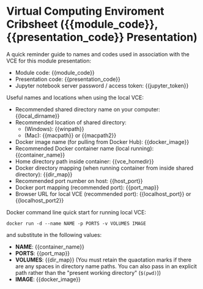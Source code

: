 # Virtual Computing Enviroment Cribsheet ({{module_code}}, {{presentation_code}} Presentation)

A quick reminder guide to names and codes used in association with the VCE for this module presentation:

- Module code: {{module_code}}
- Presentation code: {{presentation_code}}
- Jupyter notebook server password / access token: {{jupyter_token}}

Useful names and locations when using the local VCE:

- Recommended shared directory name on your computer: {{local_dirname}}
- Recommended location of shared directory:
  - (Windows): {{winpath}}
  - (Mac): {{macpath}} or {{macpath2}}
- Docker image name (for pulling from Docker Hub): {{docker_image}}
- Recommended Docker container name (local running): {{container_name}}
- Home directory path inside container: {{vce_homedir}}
- Docker directory mapping (when running container from inside shared directory): {{dir_map}}
- Recommended port number on host: {{host_port}}
- Docker port mapping (recommended port): {{port_map}}
- Browser URL for local VCE (recommended port): {{localhost_port}} or {{localhost_port2}}

Docker command line quick start for running local VCE:

`docker run -d --name NAME -p PORTS -v VOLUMES IMAGE`

and substitute in the following values:

- __NAME__: {{container_name}}
- __PORTS__: {{port_map}}
- __VOLUMES__: {{dir_map}} (You must retain the quaotation marks if there are any spaces in directory name paths. You can also pass in an explicit path rather than the "present working directory" (`$(pwd)`))
- __IMAGE__: {{docker_image}}


